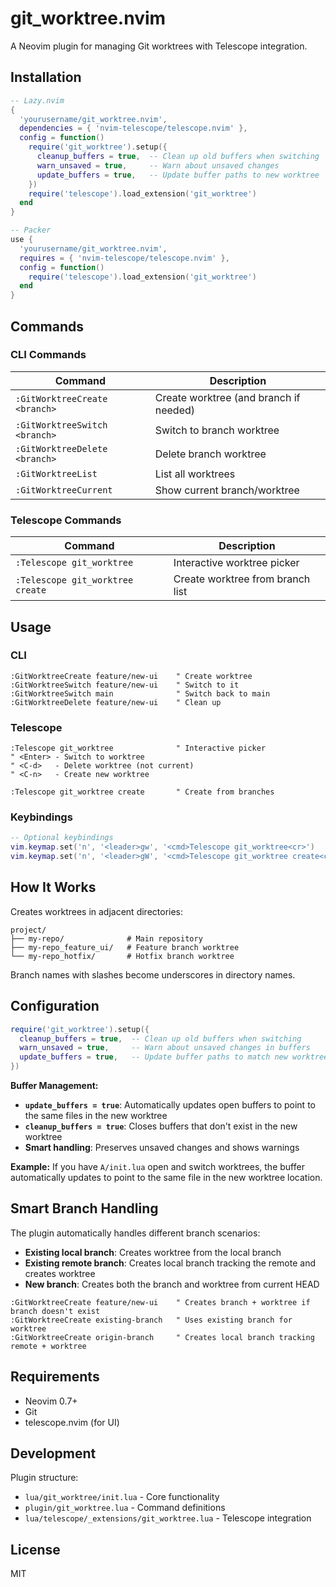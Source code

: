 # git_worktree.nvim

A Neovim plugin for managing Git worktrees with Telescope integration.

## Installation

```lua
-- Lazy.nvim
{
  'yourusername/git_worktree.nvim',
  dependencies = { 'nvim-telescope/telescope.nvim' },
  config = function()
    require('git_worktree').setup({
      cleanup_buffers = true,  -- Clean up old buffers when switching
      warn_unsaved = true,     -- Warn about unsaved changes
      update_buffers = true,   -- Update buffer paths to new worktree
    })
    require('telescope').load_extension('git_worktree')
  end
}

-- Packer
use {
  'yourusername/git_worktree.nvim',
  requires = { 'nvim-telescope/telescope.nvim' },
  config = function()
    require('telescope').load_extension('git_worktree')
  end
}
```

## Commands

### CLI Commands
| Command | Description |
|---------|-------------|
| `:GitWorktreeCreate <branch>` | Create worktree (and branch if needed) |
| `:GitWorktreeSwitch <branch>` | Switch to branch worktree |
| `:GitWorktreeDelete <branch>` | Delete branch worktree |
| `:GitWorktreeList` | List all worktrees |
| `:GitWorktreeCurrent` | Show current branch/worktree |

### Telescope Commands
| Command | Description |
|---------|-------------|
| `:Telescope git_worktree` | Interactive worktree picker |
| `:Telescope git_worktree create` | Create worktree from branch list |

## Usage

### CLI
```vim
:GitWorktreeCreate feature/new-ui    " Create worktree
:GitWorktreeSwitch feature/new-ui    " Switch to it
:GitWorktreeSwitch main              " Switch back to main
:GitWorktreeDelete feature/new-ui    " Clean up
```

### Telescope
```vim
:Telescope git_worktree              " Interactive picker
" <Enter> - Switch to worktree
" <C-d>   - Delete worktree (not current)
" <C-n>   - Create new worktree

:Telescope git_worktree create       " Create from branches
```

### Keybindings
```lua
-- Optional keybindings
vim.keymap.set('n', '<leader>gw', '<cmd>Telescope git_worktree<cr>')
vim.keymap.set('n', '<leader>gW', '<cmd>Telescope git_worktree create<cr>')
```

## How It Works

Creates worktrees in adjacent directories:

```
project/
├── my-repo/              # Main repository
├── my-repo_feature_ui/   # Feature branch worktree
└── my-repo_hotfix/       # Hotfix branch worktree
```

Branch names with slashes become underscores in directory names.

## Configuration

```lua
require('git_worktree').setup({
  cleanup_buffers = true,  -- Clean up old buffers when switching
  warn_unsaved = true,     -- Warn about unsaved changes in buffers
  update_buffers = true,   -- Update buffer paths to match new worktree
})
```

**Buffer Management:**
- **`update_buffers = true`**: Automatically updates open buffers to point to the same files in the new worktree
- **`cleanup_buffers = true`**: Closes buffers that don't exist in the new worktree
- **Smart handling**: Preserves unsaved changes and shows warnings

**Example:** If you have `A/init.lua` open and switch worktrees, the buffer automatically updates to point to the same file in the new worktree location.

## Smart Branch Handling

The plugin automatically handles different branch scenarios:

- **Existing local branch**: Creates worktree from the local branch
- **Existing remote branch**: Creates local branch tracking the remote and creates worktree
- **New branch**: Creates both the branch and worktree from current HEAD

```vim
:GitWorktreeCreate feature/new-ui    " Creates branch + worktree if branch doesn't exist
:GitWorktreeCreate existing-branch   " Uses existing branch for worktree
:GitWorktreeCreate origin-branch     " Creates local branch tracking remote + worktree
```

## Requirements

- Neovim 0.7+
- Git
- telescope.nvim (for UI)

## Development

Plugin structure:
- `lua/git_worktree/init.lua` - Core functionality
- `plugin/git_worktree.lua` - Command definitions
- `lua/telescope/_extensions/git_worktree.lua` - Telescope integration

## License

MIT